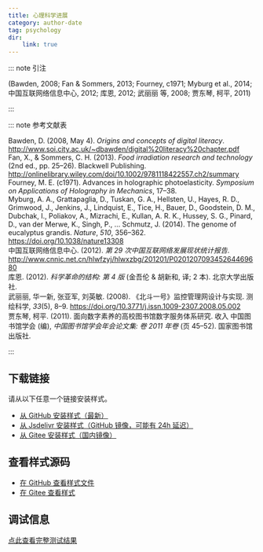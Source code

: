 ```yaml
--- 
title: 心理科学进展 
category: author-date 
tag: psychology 
dir:
    link: true 
--- 
```


<!-- 此文件由脚本自动生成，请勿手动修改！ -->  

  

::: note 引注  

(Bawden, 2008; Fan &#38; Sommers, 2013; Fourney, c1971; Myburg et al., 2014; 中国互联网络信息中心, 2012; 库恩, 2012; 武丽丽 等, 2008; 贾东琴, 柯平, 2011)  

:::  

::: note 参考文献表  

<div class="csl-bib-body maxoffset-0 second-field-align-false hangingindent-true">
  <div class="csl-entry">Bawden, D. (2008, May 4). <i>Origins and concepts of digital literacy</i>. <a href="http://www.soi.city.ac.uk/~dbawden/digital%20literacy%20chapter.pdf">http://www.soi.city.ac.uk/~dbawden/digital%20literacy%20chapter.pdf</a></div>
  <div class="csl-entry">Fan, X., &#38; Sommers, C. H. (2013). <i>Food irradiation research and technology</i> (2nd ed., pp. 25–26). Blackwell Publishing. <a href="http://onlinelibrary.wiley.com/doi/10.1002/9781118422557.ch2/summary">http://onlinelibrary.wiley.com/doi/10.1002/9781118422557.ch2/summary</a></div>
  <div class="csl-entry">Fourney, M. E. (c1971). Advances in holographic photoelasticity. <i>Symposium on Applications of Holography in Mechanics</i>, 17–38.</div>
  <div class="csl-entry">Myburg, A. A., Grattapaglia, D., Tuskan, G. A., Hellsten, U., Hayes, R. D., Grimwood, J., Jenkins, J., Lindquist, E., Tice, H., Bauer, D., Goodstein, D. M., Dubchak, I., Poliakov, A., Mizrachi, E., Kullan, A. R. K., Hussey, S. G., Pinard, D., van der Merwe, K., Singh, P., … Schmutz, J. (2014). The genome of eucalyptus grandis. <i>Nature</i>, <i>510</i>, 356–362. <a href="https://doi.org/10.1038/nature13308">https://doi.org/10.1038/nature13308</a></div>
  <div class="csl-entry">中国互联网络信息中心. (2012). <i>第 29 次中国互联网络发展现状统计报告</i>. <a href="http://www.cnnic.net.cn/hlwfzyj/hlwxzbg/201201/P020120709345264469680">http://www.cnnic.net.cn/hlwfzyj/hlwxzbg/201201/P020120709345264469680</a></div>
  <div class="csl-entry">库恩. (2012). <i>科学革命的结构: 第 4 版</i> (金吾伦 &#38; 胡新和, 译; 2 本). 北京大学出版社.</div>
  <div class="csl-entry">武丽丽, 华一新, 张亚军, 刘英敏. (2008). 《北斗一号》监控管理网设计与实现. 测绘科学, <i>33</i>(5), 8–9. <a href="https://doi.org/10.3771/j.issn.1009-2307.2008.05.002">https://doi.org/10.3771/j.issn.1009-2307.2008.05.002</a></div>
  <div class="csl-entry">贾东琴, 柯平. (2011). 面向数字素养的高校图书馆数字服务体系研究. 收入 中国图书馆学会 (编), <i>中国图书馆学会年会论文集: 卷 2011 年卷</i> (页 45–52). 国家图书馆出版社.</div>
</div>  

:::  

<!-- more -->  


## 下载链接  

请从以下任意一个链接安装样式。 
- [从 GitHub 安装样式（最新）](https://github.com/zotero-cn/styles/./raw/main/src/advances-in-psychological-science/advances-in-psychological-science.csl)  
- [从 Jsdelivr 安装样式（GitHub 镜像，可能有 24h 延迟）](https://cdn.jsdelivr.net/gh/zotero-cn/styles@main/src/advances-in-psychological-science/advances-in-psychological-science.csl) 
- [从 Gitee 安装样式（国内镜像）](https://gitee.com/zotero-chinese/styles/./raw/main/src/advances-in-psychological-science/advances-in-psychological-science.csl) 

## 查看样式源码 

- [在 GitHub 查看样式文件](https://github.com/zotero-cn/styles/./tree/main/src/advances-in-psychological-science/advances-in-psychological-science.csl)  
- [在 Gitee 查看样式](https://gitee.com/zotero-chinese/styles/./tree/main/src/advances-in-psychological-science/advances-in-psychological-science.csl) 

## 调试信息 

[点此查看完整测试结果](./test.md) 
